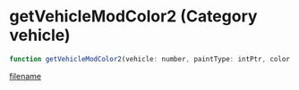 # getVehicleModColor2 (Category vehicle)

```js
function getVehicleModColor2(vehicle: number, paintType: intPtr, color: intPtr): Array
```

[filename](getVehicleModColor2_m.md ':include')